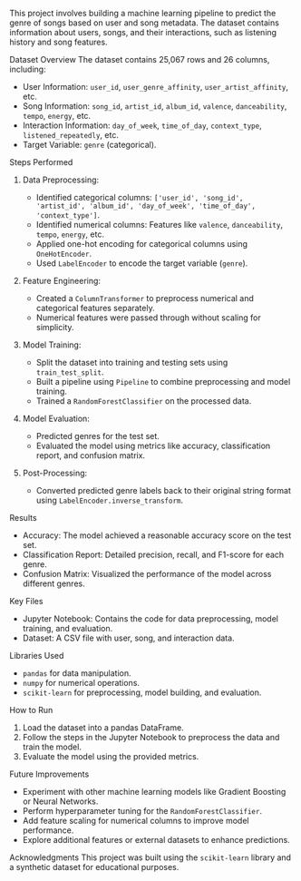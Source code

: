 This project involves building a machine learning pipeline to predict the genre of songs based on user and song metadata. The dataset contains information about users, songs, and their interactions, such as listening history and song features.

Dataset Overview
The dataset contains 25,067 rows and 26 columns, including:
- User Information: `user_id`, `user_genre_affinity`, `user_artist_affinity`, etc.
- Song Information: `song_id`, `artist_id`, `album_id`, `valence`, `danceability`, `tempo`, `energy`, etc.
- Interaction Information: `day_of_week`, `time_of_day`, `context_type`, `listened_repeatedly`, etc.
- Target Variable: `genre` (categorical).

Steps Performed

1. Data Preprocessing:
    - Identified categorical columns: `['user_id', 'song_id', 'artist_id', 'album_id', 'day_of_week', 'time_of_day', 'context_type']`.
    - Identified numerical columns: Features like `valence`, `danceability`, `tempo`, `energy`, etc.
    - Applied one-hot encoding for categorical columns using `OneHotEncoder`.
    - Used `LabelEncoder` to encode the target variable (`genre`).

2. Feature Engineering:
    - Created a `ColumnTransformer` to preprocess numerical and categorical features separately.
    - Numerical features were passed through without scaling for simplicity.

3. Model Training:
    - Split the dataset into training and testing sets using `train_test_split`.
    - Built a pipeline using `Pipeline` to combine preprocessing and model training.
    - Trained a `RandomForestClassifier` on the processed data.

4. Model Evaluation:
    - Predicted genres for the test set.
    - Evaluated the model using metrics like accuracy, classification report, and confusion matrix.

5. Post-Processing:
    - Converted predicted genre labels back to their original string format using `LabelEncoder.inverse_transform`.

Results
- Accuracy: The model achieved a reasonable accuracy score on the test set.
- Classification Report: Detailed precision, recall, and F1-score for each genre.
- Confusion Matrix: Visualized the performance of the model across different genres.

 Key Files
- Jupyter Notebook: Contains the code for data preprocessing, model training, and evaluation.
- Dataset: A CSV file with user, song, and interaction data.

Libraries Used
- `pandas` for data manipulation.
- `numpy` for numerical operations.
- `scikit-learn` for preprocessing, model building, and evaluation.

How to Run
1. Load the dataset into a pandas DataFrame.
2. Follow the steps in the Jupyter Notebook to preprocess the data and train the model.
3. Evaluate the model using the provided metrics.

Future Improvements
- Experiment with other machine learning models like Gradient Boosting or Neural Networks.
- Perform hyperparameter tuning for the `RandomForestClassifier`.
- Add feature scaling for numerical columns to improve model performance.
- Explore additional features or external datasets to enhance predictions.

 Acknowledgments
This project was built using the `scikit-learn` library and a synthetic dataset for educational purposes.

